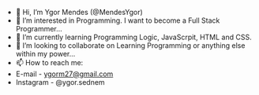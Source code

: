 - 👋 Hi, I’m Ygor Mendes (@MendesYgor)
- 👀 I’m interested in Programming. I want to become a Full Stack Programmer...
- 🌱 I’m currently learning Programming Logic, JavaScrpit, HTML and CSS.
- 💞️ I’m looking to collaborate on Learning Programming or anything else within my power...
- 📫 How to reach me: 
- E-mail - ygorm27@gmail.com 
- Instagram - @ygor.sednem


<!---
MendesYgor/MendesYgor is a ✨ special ✨ repository because its `README.md` (this file) appears on your GitHub profile.
You can click the Preview link to take a look at your changes.
--->
